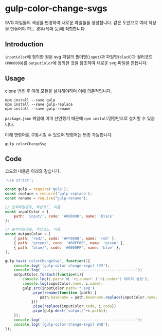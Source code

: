 # gulp-color-change-svgs
SVG 파일들의 색상을 변경하여 새로운 파일들을 생성합니다. 같은 도안으로 여러 색상을 만들어야 하는 경우(테마 등)에 적합합니다.

## Introduction
`inputColor`에 정의한 원본 svg 파일의 폴더명(`input`)과 파일명(`black`)과 컬러코드(`#000000`)를 `outputColor`에 정의한 것을 참조하여 새로운 svg 파일을 만듭니다.

## Usage
clone 받은 후 아래 모듈을 설치해야하며 이에 의존적입니다.
```text
npm install --save gulp
npm install --save gulp-replace
npm install --save gulp-rename
```

`package.json` 파일에 이미 선언했기 때문에 `npm install`명령만으로 설치할 수 있습니다.

아래 명령어로 구동시킬 수 있으며 명령어는 변경 가능합니다.
```text
gulp colorChangeSvg
```

## Code
코드의 내용은 아래와 같습니다.
```javascript
'use strict';

const gulp = require('gulp');
const replace = require('gulp-replace');
const rename = require("gulp-rename");

// 입력파일경로, 색상코드, 이름
const inputColor = {
	path: 'input/', code: '#000000', name: 'black'
};

// 출력파일경로, 색상코드, 이름
const outputColor = [
	{ path: 'red/', code: '#FF0000', name: 'red' },
	{ path: 'green/', code: '#00FF00', name: 'green' },
	{ path: 'blue/', code: '#0000FF', name: 'blue' },
];

gulp.task('colorChangeSvg', function(){
	console.log('[gulp-color-change-svgs] 시작');
	console.log('-------------------------------------------');
	outputColor.forEach(function(i){
		console.log(i.path+'에 '+i.name+' ('+i.code+') 이미지 생성');
		console.log(inputColor.name, i.name);
		gulp.src(inputColor.path+'*.svg')
			.pipe(rename(function (path) {
				path.basename = path.basename.replace(inputColor.name, i.name);
			}))
			.pipe(replace(inputColor.code, i.code))
			.pipe(gulp.dest('output/'+i.path));
	});
	console.log('-------------------------------------------');
	console.log('[gulp-color-change-svgs] 완료');
});
```
